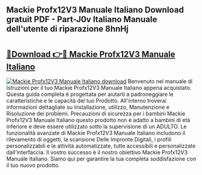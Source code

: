 ## Mackie Profx12V3 Manuale Italiano Download gratuit PDF - Part-J0v Italiano Manuale dell'utente di riparazione 8hnHj

# <h2><a href="http://dfbny79.blite.top/?on=Mackie+Profx12V3+Manuale+Italiano">🔗Download 👉🔴 Mackie Profx12V3 Manuale Italiano</a></h2>

[![Mackie Profx12V3 Manuale Italiano download](https://i.imgur.com/lujVjoI.png)](http://dfbny79.blite.top/?on=Mackie+Profx12V3+Manuale+Italiano)
Benvenuto nel manuale di Istruzioni per il tuo Mackie Profx12V3 Manuale Italiano appena acquistato. Questa guida completa è progettata per aiutarti a padroneggiare le caratteristiche e le capacità del tuo Prodotto. All'interno troverai informazioni dettagliate su Installazione, utilizzo, Manutenzione e Risoluzione dei problemi. Precauzioni di sicurezza per i bambini Mackie Profx12V3 Manuale Italiano questo prodotto non è adatto a bambini di età inferiore e deve essere utilizzato sotto la supervisione di un ADULTO. Le funzionalità avanzate di Mackie Profx12V3 Manuale Italiano includono il rilevamento di oggetti, la scansione Delle Impronte Digitali, i profili personalizzabili e le attività automatizzate, tutte accessibili e personalizzate dall'interfaccia. Il vostro successo è il nostro obiettivo Mackie Profx12V3 Manuale Italiano. Siamo qui per garantire la tua completa soddisfazione con il tuo nuovo prodotto.
